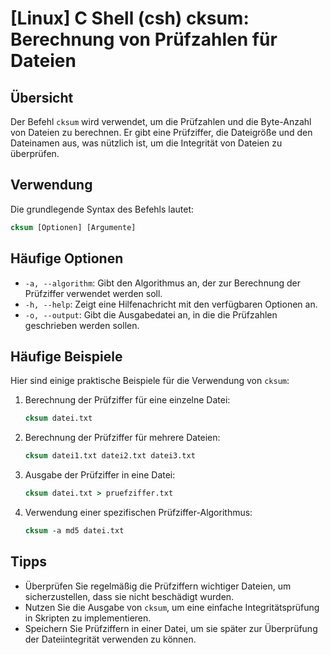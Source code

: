 # [Linux] C Shell (csh) cksum: Berechnung von Prüfzahlen für Dateien

## Übersicht
Der Befehl `cksum` wird verwendet, um die Prüfzahlen und die Byte-Anzahl von Dateien zu berechnen. Er gibt eine Prüfziffer, die Dateigröße und den Dateinamen aus, was nützlich ist, um die Integrität von Dateien zu überprüfen.

## Verwendung
Die grundlegende Syntax des Befehls lautet:

```csh
cksum [Optionen] [Argumente]
```

## Häufige Optionen
- `-a, --algorithm`: Gibt den Algorithmus an, der zur Berechnung der Prüfziffer verwendet werden soll.
- `-h, --help`: Zeigt eine Hilfenachricht mit den verfügbaren Optionen an.
- `-o, --output`: Gibt die Ausgabedatei an, in die die Prüfzahlen geschrieben werden sollen.

## Häufige Beispiele
Hier sind einige praktische Beispiele für die Verwendung von `cksum`:

1. Berechnung der Prüfziffer für eine einzelne Datei:
   ```csh
   cksum datei.txt
   ```

2. Berechnung der Prüfziffer für mehrere Dateien:
   ```csh
   cksum datei1.txt datei2.txt datei3.txt
   ```

3. Ausgabe der Prüfziffer in eine Datei:
   ```csh
   cksum datei.txt > pruefziffer.txt
   ```

4. Verwendung einer spezifischen Prüfziffer-Algorithmus:
   ```csh
   cksum -a md5 datei.txt
   ```

## Tipps
- Überprüfen Sie regelmäßig die Prüfziffern wichtiger Dateien, um sicherzustellen, dass sie nicht beschädigt wurden.
- Nutzen Sie die Ausgabe von `cksum`, um eine einfache Integritätsprüfung in Skripten zu implementieren.
- Speichern Sie Prüfziffern in einer Datei, um sie später zur Überprüfung der Dateiintegrität verwenden zu können.